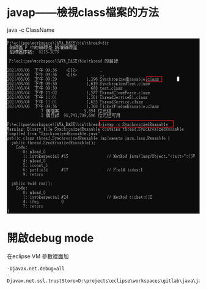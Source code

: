 # javap——檢視class檔案的方法

java -c ClassName

![058](images/pic058.png)


# 開啟debug mode

在eclipse VM 參數裡面加

```
-Djavax.net.debug=all
-Djavax.net.ssl.trustStore=D:\projects\eclipse\workspaces\gitlab\java\jar\module\HotelDataExchange4\sslkeystore.jks
```
